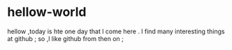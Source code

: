 # hellow-world

hellow ,today is hte one day that l come here . l find many interesting things  at github ;
so  ,l like github from then on ;
